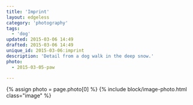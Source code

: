 ```yaml
---
title: 'Imprint'
layout: edgeless
category: 'photography'
tags:
  - 'dog'
updated: 2015-03-06 14:49
drafted: 2015-03-06 14:49
unique_id: 2015-03-06:imprint
description: 'Detail from a dog walk in the deep snow.'
photo:
  - 2015-03-05-paw

---
```


{% assign photo = page.photo[0] %}
{% include block/image-photo.html class="image" %}
